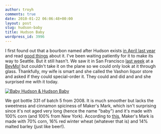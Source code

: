 ```yaml
---
author: troyh
comments: true
date: 2010-01-22 06:06:48+00:00
layout: post
slug: hudson-baby
title: Hudson Baby
wordpress_id: 3996
---
```


I first found out that a bourbon named after Hudson exists [in April last year](http://troyandgay.com/blog/2009/04/29/date-night/) and read [good things](http://ajiggerofblog.com/2009/03/02/review-hudson-baby-bourbon-whiskey/) about it. I've been waiting patiently for it to make its way to Seattle. But it still hasn't. We saw it in San Francisco [last week](http://troyandgay.com/blog/2010/01/15/san-francisco-2/) at a [BevMo!](http://www.bevmo.com/) but couldn't take it on the plane so we could only look at it through glass. Thankfully, my wife is smart and she called the Vashon liquor store and asked if they could special-order it. They could and did and and she surprised me with it today.

[![Baby Hudson & Hudson Baby](http://farm5.static.flickr.com/4017/4305337552_fc6e3f60e0.jpg)](http://www.flickr.com/photos/troyh/4305337552/)

We got bottle 331 of batch 5 from 2008. It is much smoother but lacks the sweetness and cinnamon spiciness of Maker's Mark, which isn't surprising since it's not aged very long (hence the name "baby") and it's made with 100% corn (and 100% from New York). According to [this](http://news.cnet.com/8301-13772_3-9976598-52.html), Maker's Mark is made with 70% corn, 16% red winter wheat (whatever that is) and 14% malted barley (just like beer!).
